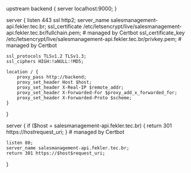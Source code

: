 upstream backend {
    server localhost:9000;
}

server {
    listen 443 ssl http2;
    server_name salesmanagement-api.fekler.tec.br;
    ssl_certificate /etc/letsencrypt/live/salesmanagement-api.fekler.tec.br/fullchain.pem; # managed by Certbot
    ssl_certificate_key /etc/letsencrypt/live/salesmanagement-api.fekler.tec.br/privkey.pem; # managed by Certbot

    ssl_protocols TLSv1.2 TLSv1.3;
    ssl_ciphers HIGH:!aNULL:!MD5;

    location / {
        proxy_pass http://backend;
        proxy_set_header Host $host;
        proxy_set_header X-Real-IP $remote_addr;
        proxy_set_header X-Forwarded-For $proxy_add_x_forwarded_for;
        proxy_set_header X-Forwarded-Proto $scheme;
    }

}

server {
    if ($host = salesmanagement-api.fekler.tec.br) {
        return 301 https://$host$request_uri;
    } # managed by Certbot


    listen 80;
    server_name salesmanagement-api.fekler.tec.br;
    return 301 https://$host$request_uri;


}
